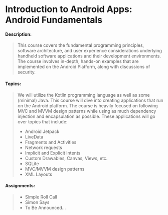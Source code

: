 # Introduction to Android Apps: Android Fundamentals

#### Description:
> This course covers the fundamental programming principles, software architecture, and user experience considerations underlying handheld software applications and their development environments. The course involves in-depth, hands-on examples that are implemented on the Android Platform, along with discussions of security.


#### Topics:
> We will utilize the Kotlin programming language as well as some (minimal) Java. This course will dive into creating applications that run on the Android platform. The course is heavily focused on following MVC and MVVM design patterns while using as much dependency injection and encapsulation as possible. These applications will go over topics that include:
> - Android Jetpack
> - LiveData
> - Fragments and Activities
> - Network requests
> - Implicit and Explicit Intents
> - Custom Drawables, Canvas, Views, etc.
> - SQLite
> - MVC/MVVM design patterns
> - XML Layouts


#### Assignments:
> - Simple Roll Call 
> - Simon Says
> - To Be Announced... 
